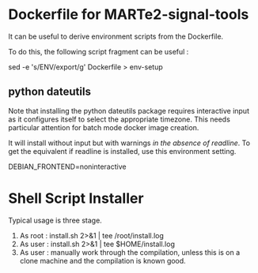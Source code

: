 # Dockerfile for MARTe2-signal-tools

It can be useful to derive environment scripts from the Dockerfile.

To do this, the following script fragment can be useful :

sed -e 's/ENV/export/g' Dockerfile > env-setup

## python dateutils
Note that installing the python dateutils package requires interactive input
as it configures itself to select the appropriate timezone.  This needs
particular attention for batch mode docker image creation.

It will install without input but with warnings *in the absence of readline*.
To get the equivalent if readline is installed, use this environment setting.

DEBIAN_FRONTEND=noninteractive


# Shell Script Installer

Typical usage is three stage.

1. As root : install.sh 2>&1 | tee /root/install.log
2. As user : install.sh 2>&1 | tee $HOME/install.log
3. As user : manually work through the compilation, unless this is on a clone machine and the compilation is known good.
